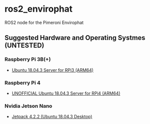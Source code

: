 # ros2_envirophat
ROS2 node for the Pimeroni Envirophat

## Suggested Hardware and Operating Systmes (UNTESTED)

### Raspberry Pi 3B(+)
- [Ubuntu 18.04.3 Server for RPi3 (ARM64)](https://wiki.ubuntu.com/ARM/RaspberryPi)

### Raspberry Pi 4
- [UNOFFICIAL Ubuntu 18.04.3 Server for RPi4 (ARM64)](https://github.com/TheRemote/Ubuntu-Server-raspi4-unofficial)

### Nvidia Jetson Nano
- [Jetpack 4.2.2 (Ubuntu 18.04.3 Desktop)](https://developer.nvidia.com/embedded/jetpack#install)

